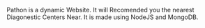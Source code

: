 Pathon is a dynamic Website. 
It will Recomended you the nearest Diagonestic Centers Near.
It is made using NodeJS and MongoDB.
